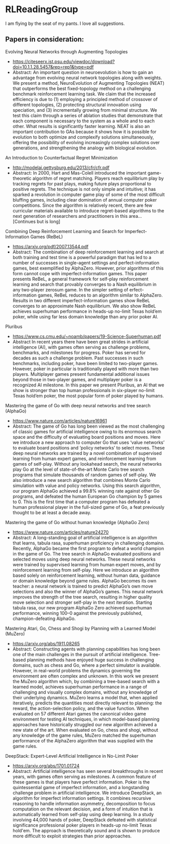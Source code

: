 # RLReadingGroup

I am flying by the seat of my pants. I love all suggestions.

## Papers in consideration:

Evolving Neural Networks through Augmenting Topologies
- https://citeseerx.ist.psu.edu/viewdoc/download?doi=10.1.1.28.5457&rep=rep1&type=pdf
- Abstract:
An important question in neuroevolution is how to gain an advantage from evolving neural network
topologies along with weights. We present a method, NeuroEvolution of Augmenting Topologies (NEAT)
that outperforms the best fixed-topology method on a challenging benchmark reinforcement learning task.
We claim that the increased efficiency is due to (1) employing a principled method of crossover of different
topologies, (2) protecting structural innovation using speciation, and (3) incrementally growing from minimal structure. We test this claim through a series of ablation studies that demonstrate that each component
is necessary to the system as a whole and to each other. What results is significantly faster learning. NEAT
is also an important contribution to GAs because it shows how it is possible for evolution to both optimize
and complexify solutions simultaneously, offering the possibility of evolving increasingly complex solutions
over generations, and strengthening the analogy with biological evolution.

An Introduction to Counterfactual Regret Minimization
- http://modelai.gettysburg.edu/2013/cfr/cfr.pdf
- Abstract:
In 2000, Hart and Mas-Colell introduced the important game-theoretic algorithm of regret matching.
Players reach equilibrium play by tracking regrets for past plays, making future plays proportional to
positive regrets. The technique is not only simple and intuitive; it has sparked a revolution in computer
game play of some of the most difficult bluffing games, including clear domination of annual computer
poker competitions.
Since the algorithm is relatively recent, there are few curricular materials available to introduce
regret-based algorithms to the next generation of researchers and practitioners in this area... [Continues but is long]

Combining Deep Reinforcement Learning and Search for Imperfect-Information Games (ReBeL)
- https://arxiv.org/pdf/2007.13544.pdf
- Abstract:
The combination of deep reinforcement learning and search at both training and test
time is a powerful paradigm that has led to a number of successes in single-agent
settings and perfect-information games, best exemplified by AlphaZero. However,
prior algorithms of this form cannot cope with imperfect-information games. This
paper presents ReBeL, a general framework for self-play reinforcement learning
and search that provably converges to a Nash equilibrium in any two-player zerosum game. In the simpler setting of 
erfect-information games, ReBeL reduces to
an algorithm similar to AlphaZero. Results in two different imperfect-information
games show ReBeL converges to an approximate Nash equilibrium. We also show
ReBeL achieves superhuman performance in heads-up no-limit Texas hold’em
poker, while using far less domain knowledge than any prior poker AI.

Pluribus
- https://www.cs.cmu.edu/~noamb/papers/19-Science-Superhuman.pdf
- Abstract
In recent years there have been great strides in artificial intelligence (AI), with games often
serving as challenge problems, benchmarks, and milestones for progress. Poker has served for
decades as such a challenge problem. Past successes in such benchmarks, including poker,
have been limited to two-player games. However, poker in particular is traditionally played
with more than two players. Multiplayer games present fundamental additional issues
beyond those in two-player games, and multiplayer poker is a recognized AI milestone. In
this paper we present Pluribus, an AI that we show is stronger than top human professionals
in six-player no-limit Texas hold’em poker, the most popular form of poker played by humans.


Mastering the game of Go with deep neural networks and tree search (AlphaGo)
- https://www.nature.com/articles/nature16961
- Abstract:
The game of Go has long been viewed as the most challenging of classic games for artificial intelligence owing to its 
enormous search space and the difficulty of evaluating board positions and moves. Here we introduce a new approach to 
computer Go that uses ‘value networks’ to evaluate board positions and ‘policy networks’ to select moves. These deep 
neural networks are trained by a novel combination of supervised learning from human expert games, and reinforcement 
learning from games of self-play. Without any lookahead search, the neural networks play Go at the level of 
state-of-the-art Monte Carlo tree search programs that simulate thousands of random games of self-play. 
We also introduce a new search algorithm that combines Monte Carlo simulation with value and policy networks. 
Using this search algorithm, our program AlphaGo achieved a 99.8% winning rate against other Go programs, 
and defeated the human European Go champion by 5 games to 0. This is the first time that a computer program has 
defeated a human professional player in the full-sized game of Go, a feat previously thought to be at least a decade away.


Mastering the game of Go without human knowledge (AlphaGo Zero)
- https://www.nature.com/articles/nature24270
- Abstract:
A long-standing goal of artificial intelligence is an algorithm that learns, tabula rasa, superhuman proficiency in
challenging domains. Recently, AlphaGo became the first program to defeat a world champion in the game of Go. 
The tree search in AlphaGo evaluated positions and selected moves using deep neural networks. These neural networks
were trained by supervised learning from human expert moves, and by reinforcement learning from self-play. Here we
introduce an algorithm based solely on reinforcement learning, without human data, guidance or domain knowledge
beyond game rules. AlphaGo becomes its own teacher: a neural network is trained to predict AlphaGo’s own move
selections and also the winner of AlphaGo’s games. This neural network improves the strength of the tree search,
resulting in higher quality move selection and stronger self-play in the next iteration. Starting tabula rasa,
our new program AlphaGo Zero achieved superhuman performance, winning 100–0 against the previously published, 
champion-defeating AlphaGo.


Mastering Atari, Go, Chess and Shogi by Planning with a Learned Model (MuZero)
- https://arxiv.org/abs/1911.08265
- Abstract:
Constructing agents with planning capabilities has long been one of the main challenges in the pursuit of 
artificial intelligence. Tree-based planning methods have enjoyed huge success in challenging domains, 
such as chess and Go, where a perfect simulator is available. However, in real-world problems the dynamics 
governing the environment are often complex and unknown. In this work we present the MuZero algorithm which, by 
combining a tree-based search with a learned model, achieves superhuman performance in a range of challenging and 
visually complex domains, without any knowledge of their underlying dynamics. MuZero learns a model that, when 
applied iteratively, predicts the quantities most directly relevant to planning: the reward, the action-selection
policy, and the value function. When evaluated on 57 different Atari games the canonical video game environment
for testing AI techniques, in which model-based planning approaches have historically struggled our new algorithm 
achieved a new state of the art. When evaluated on Go, chess and shogi, without any knowledge of the game rules,
MuZero matched the superhuman performance of the AlphaZero algorithm that was supplied with the game rules.


DeepStack: Expert-Level Artificial Intelligence in No-Limit Poker
- https://arxiv.org/abs/1701.01724
- Abstract:
Artificial intelligence has seen several breakthroughs in recent years, with games often serving as milestones.
A common feature of these games is that players have perfect information. Poker is the quintessential game of
imperfect information, and a longstanding challenge problem in artificial intelligence. We introduce DeepStack,
an algorithm for imperfect information settings. It combines recursive reasoning to handle information asymmetry,
decomposition to focus computation on the relevant decision, and a form of intuition that is automatically learned
from self-play using deep learning. In a study involving 44,000 hands of poker, DeepStack defeated with statistical
significance professional poker players in heads-up no-limit Texas hold'em. The approach is theoretically sound and is
shown to produce more difficult to exploit strategies than prior approaches.

